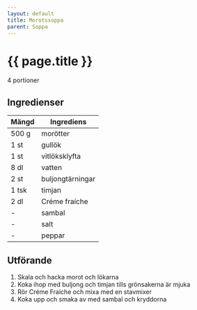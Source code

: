```yaml
---
layout: default
title: Morotssoppa
parent: Soppa
---
```


# {{ page.title }}

4 portioner

## Ingredienser

Mängd|Ingrediens
------------ | -------------
500 g|morötter
1 st|gullök
1 st|vitlöksklyfta
8 dl|vatten
2 st|buljongtärningar
1 tsk|timjan
2 dl|Créme fraíche
\-|sambal
\-|salt
\-|peppar

## Utförande
1. Skala och hacka morot och lökarna
2. Koka ihop med buljong och timjan tills grönsakerna är mjuka
3. Rör Créme Fraíche och mixa med en stavmixer
4. Koka upp och smaka av med sambal och kryddorna

